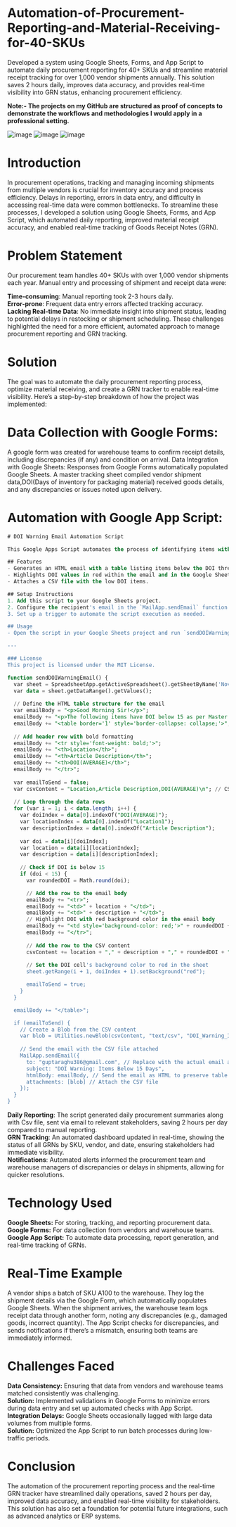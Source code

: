 # Automation-of-Procurement-Reporting-and-Material-Receiving-for-40-SKUs
Developed a system using Google Sheets, Forms, and App Script to automate daily procurement reporting for 40+ SKUs and streamline material receipt tracking for over 1,000 vendor shipments annually. This solution saves 2 hours daily, improves data accuracy, and provides real-time visibility into GRN status, enhancing procurement efficiency.

**Note:- The projects on my GitHub are structured as proof of concepts to demonstrate the workflows and methodologies I would apply in a professional setting.**


![image](https://github.com/user-attachments/assets/b2de10be-f126-4e65-b9b5-6209b91e1d12)
![image](https://github.com/user-attachments/assets/2d3fbfa1-78ea-4291-8a77-7e3fad4dd27c)
![image](https://github.com/user-attachments/assets/ced8dc16-2ecb-44df-98c1-b996ec30dc01)


# Introduction
In procurement operations, tracking and managing incoming shipments from multiple vendors is crucial for inventory accuracy and process efficiency. Delays in reporting, errors in data entry, and difficulty in accessing real-time data were common bottlenecks. To streamline these processes, I developed a solution using Google Sheets, Forms, and App Script, which automated daily reporting, improved material receipt accuracy, and enabled real-time tracking of Goods Receipt Notes (GRN).

# Problem Statement
Our procurement team handles 40+ SKUs with over 1,000 vendor shipments each year. Manual entry and processing of shipment and receipt data were:

**Time-consuming**: Manual reporting took 2-3 hours daily.<br>
**Error-prone**: Frequent data entry errors affected tracking accuracy.<br>
**Lacking Real-time Data**: No immediate insight into shipment status, leading to potential delays in restocking or shipment scheduling.
These challenges highlighted the need for a more efficient, automated approach to manage procurement reporting and GRN tracking.

# Solution
The goal was to automate the daily procurement reporting process, optimize material receiving, and create a GRN tracker to enable real-time visibility. Here’s a step-by-step breakdown of how the project was implemented:

# Data Collection with Google Forms:

A google form was created for warehouse teams to confirm receipt details, including discrepancies (if any) and condition on arrival.
Data Integration with Google Sheets:
Responses from Google Forms automatically populated Google Sheets.
A master tracking sheet compiled vendor shipment data,DOI(Days of inventory for packaging material) received goods details, and any discrepancies or issues noted upon delivery.

# Automation with Google App Script:
```sql
# DOI Warning Email Automation Script

This Google Apps Script automates the process of identifying items with a Days of Inventory (DOI) below 15, sending an email notification, and attaching a CSV file with details. It highlights the DOI values in red for quick reference.

## Features
- Generates an HTML email with a table listing items below the DOI threshold.
- Highlights DOI values in red within the email and in the Google Sheet.
- Attaches a CSV file with the low DOI items.

## Setup Instructions
1. Add this script to your Google Sheets project.
2. Configure the recipient's email in the `MailApp.sendEmail` function.
3. Set up a trigger to automate the script execution as needed.

## Usage
- Open the script in your Google Sheets project and run `sendDOIWarningEmail()` manually or schedule it to run daily.

---

### License
This project is licensed under the MIT License.
```
```sql
function sendDOIWarningEmail() {
  var sheet = SpreadsheetApp.getActiveSpreadsheet().getSheetByName('Nov');
  var data = sheet.getDataRange().getValues();
  
  // Define the HTML table structure for the email
  var emailBody = "<p>Good Morning Sir!</p>";
  emailBody += "<p>The following items have DOI below 15 as per Master Consumble tracker Nov'24:</p>";
  emailBody += "<table border='1' style='border-collapse: collapse;'>";
  
  // Add header row with bold formatting
  emailBody += "<tr style='font-weight: bold;'>";
  emailBody += "<th>Location</th>";
  emailBody += "<th>Article Description</th>";
  emailBody += "<th>DOI(AVERAGE)</th>";
  emailBody += "</tr>";
  
  var emailToSend = false;
  var csvContent = "Location,Article Description,DOI(AVERAGE)\n"; // CSV header
  
  // Loop through the data rows
  for (var i = 1; i < data.length; i++) {
    var doiIndex = data[0].indexOf("DOI(AVERAGE)");
    var locationIndex = data[0].indexOf("Location1");
    var descriptionIndex = data[0].indexOf("Article Description");
    
    var doi = data[i][doiIndex];
    var location = data[i][locationIndex];
    var description = data[i][descriptionIndex];
    
    // Check if DOI is below 15
    if (doi < 15) {
      var roundedDOI = Math.round(doi);

      // Add the row to the email body
      emailBody += "<tr>";
      emailBody += "<td>" + location + "</td>";
      emailBody += "<td>" + description + "</td>";
      // Highlight DOI with red background color in the email body
      emailBody += "<td style='background-color: red;'>" + roundedDOI + "</td>";
      emailBody += "</tr>";
      
      // Add the row to the CSV content
      csvContent += location + "," + description + "," + roundedDOI + "\n";
      
      // Set the DOI cell's background color to red in the sheet
      sheet.getRange(i + 1, doiIndex + 1).setBackground("red");

      emailToSend = true;
    }
  }

  emailBody += "</table>";

  if (emailToSend) {
    // Create a Blob from the CSV content
    var blob = Utilities.newBlob(csvContent, "text/csv", "DOI_Warning_Items.csv");
    
    // Send the email with the CSV file attached
    MailApp.sendEmail({
      to: "guptaraghu386@gmail.com", // Replace with the actual email addresses
      subject: "DOI Warning: Items Below 15 Days",
      htmlBody: emailBody, // Send the email as HTML to preserve table formatting
      attachments: [blob] // Attach the CSV file
    });
  }
}
```



**Daily Reporting**: The script generated daily procurement summaries along with Csv file, sent via email to relevant stakeholders, saving 2 hours per day compared to manual reporting.<br>
**GRN Tracking**: An automated dashboard updated in real-time, showing the status of all GRNs by SKU, vendor, and date, ensuring stakeholders had immediate visibility.<br>
**Notifications**:
Automated alerts informed the procurement team and warehouse managers of discrepancies or delays in shipments, allowing for quicker resolutions.

# Technology Used
**Google Sheets:** For storing, tracking, and reporting procurement data.<br>
**Google Forms:** For data collection from vendors and warehouse teams.<br>
**Google App Script:** To automate data processing, report generation, and real-time tracking of GRNs.

# Real-Time Example
A vendor ships a batch of SKU A100 to the warehouse. They log the shipment details via the Google Form, which automatically populates Google Sheets. When the shipment arrives, the warehouse team logs receipt data through another form, noting any discrepancies (e.g., damaged goods, incorrect quantity). The App Script checks for discrepancies, and sends notifications if there’s a mismatch, ensuring both teams are immediately informed.

# Challenges Faced
**Data Consistency:** Ensuring that data from vendors and warehouse teams matched consistently was challenging.<br>
**Solution:** Implemented validations in Google Forms to minimize errors during data entry and set up automated checks with App Script.<br>
**Integration Delays:** Google Sheets occasionally lagged with large data volumes from multiple forms.<br>
**Solution:** Optimized the App Script to run batch processes during low-traffic periods.

# Conclusion
The automation of the procurement reporting process and the real-time GRN tracker have streamlined daily operations, saved 2 hours per day, improved data accuracy, and enabled real-time visibility for stakeholders. This solution has also set a foundation for potential future integrations, such as advanced analytics or ERP systems.

